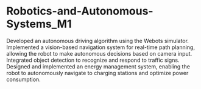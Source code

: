 # Robotics-and-Autonomous-Systems_M1
Developed an autonomous driving algorithm using the Webots simulator. Implemented a vision-based navigation system for real-time path planning, allowing the robot to make autonomous decisions based on camera input. Integrated object detection to recognize and respond to traffic signs. Designed and implemented an energy management system, enabling the robot to autonomously navigate to charging stations and optimize power consumption.
